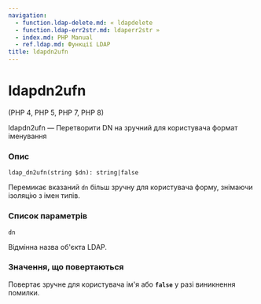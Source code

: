 ```yaml
---
navigation:
  - function.ldap-delete.md: « ldapdelete
  - function.ldap-err2str.md: ldaperr2str »
  - index.md: PHP Manual
  - ref.ldap.md: Функції LDAP
title: ldapdn2ufn
---
```

# ldapdn2ufn

(PHP 4, PHP 5, PHP 7, PHP 8)

ldapdn2ufn — Перетворити DN на зручний для користувача формат іменування

### Опис

```methodsynopsis
ldap_dn2ufn(string $dn): string|false
```

Перемикає вказаний `dn` більш зручну для користувача форму, знімаючи ізоляцію з імен типів.

### Список параметрів

`dn`

Відмінна назва об'єкта LDAP.

### Значення, що повертаються

Повертає зручне для користувача ім'я або **`false`** у разі виникнення помилки.
